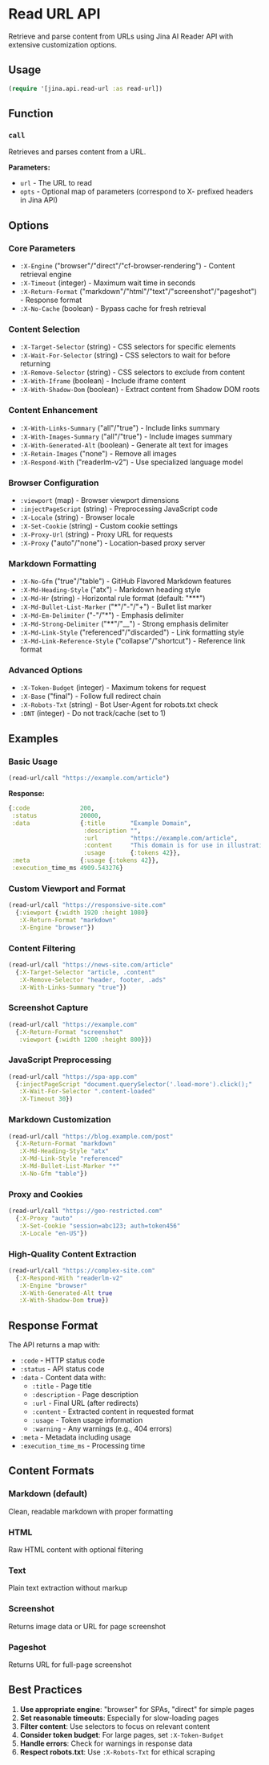 # Read URL API

Retrieve and parse content from URLs using Jina AI Reader API with extensive customization options.

## Usage

```clojure
(require '[jina.api.read-url :as read-url])
```

## Function

### `call`

Retrieves and parses content from a URL.

**Parameters:**
- `url` - The URL to read
- `opts` - Optional map of parameters (correspond to X- prefixed headers in Jina API)

## Options

### Core Parameters
- `:X-Engine` ("browser"/"direct"/"cf-browser-rendering") - Content retrieval engine
- `:X-Timeout` (integer) - Maximum wait time in seconds
- `:X-Return-Format` ("markdown"/"html"/"text"/"screenshot"/"pageshot") - Response format
- `:X-No-Cache` (boolean) - Bypass cache for fresh retrieval

### Content Selection
- `:X-Target-Selector` (string) - CSS selectors for specific elements
- `:X-Wait-For-Selector` (string) - CSS selectors to wait for before returning
- `:X-Remove-Selector` (string) - CSS selectors to exclude from content
- `:X-With-Iframe` (boolean) - Include iframe content
- `:X-With-Shadow-Dom` (boolean) - Extract content from Shadow DOM roots

### Content Enhancement
- `:X-With-Links-Summary` ("all"/"true") - Include links summary
- `:X-With-Images-Summary` ("all"/"true") - Include images summary  
- `:X-With-Generated-Alt` (boolean) - Generate alt text for images
- `:X-Retain-Images` ("none") - Remove all images
- `:X-Respond-With` ("readerlm-v2") - Use specialized language model

### Browser Configuration
- `:viewport` (map) - Browser viewport dimensions
- `:injectPageScript` (string) - Preprocessing JavaScript code
- `:X-Locale` (string) - Browser locale
- `:X-Set-Cookie` (string) - Custom cookie settings
- `:X-Proxy-Url` (string) - Proxy URL for requests
- `:X-Proxy` ("auto"/"none") - Location-based proxy server

### Markdown Formatting
- `:X-No-Gfm` ("true"/"table") - GitHub Flavored Markdown features
- `:X-Md-Heading-Style` ("atx") - Markdown heading style
- `:X-Md-Hr` (string) - Horizontal rule format (default: "***")
- `:X-Md-Bullet-List-Marker` ("*"/"-"/"+") - Bullet list marker
- `:X-Md-Em-Delimiter` ("-"/"*") - Emphasis delimiter
- `:X-Md-Strong-Delimiter` ("**"/"__") - Strong emphasis delimiter
- `:X-Md-Link-Style` ("referenced"/"discarded") - Link formatting style
- `:X-Md-Link-Reference-Style` ("collapse"/"shortcut") - Reference link format

### Advanced Options
- `:X-Token-Budget` (integer) - Maximum tokens for request
- `:X-Base` ("final") - Follow full redirect chain
- `:X-Robots-Txt` (string) - Bot User-Agent for robots.txt check
- `:DNT` (integer) - Do not track/cache (set to 1)

## Examples

### Basic Usage

```clojure
(read-url/call "https://example.com/article")
```

**Response:**
```clojure
{:code              200,
 :status            20000,
 :data              {:title       "Example Domain",
                     :description "",
                     :url         "https://example.com/article",
                     :content     "This domain is for use in illustrative examples...",
                     :usage       {:tokens 42}},
 :meta              {:usage {:tokens 42}},
 :execution_time_ms 4909.543276}
```

### Custom Viewport and Format

```clojure
(read-url/call "https://responsive-site.com"
  {:viewport {:width 1920 :height 1080}
   :X-Return-Format "markdown"
   :X-Engine "browser"})
```

### Content Filtering

```clojure
(read-url/call "https://news-site.com/article"
  {:X-Target-Selector "article, .content"
   :X-Remove-Selector "header, footer, .ads"
   :X-With-Links-Summary "true"})
```

### Screenshot Capture

```clojure
(read-url/call "https://example.com"
  {:X-Return-Format "screenshot"
   :viewport {:width 1200 :height 800}})
```

### JavaScript Preprocessing

```clojure
(read-url/call "https://spa-app.com"
  {:injectPageScript "document.querySelector('.load-more').click();"
   :X-Wait-For-Selector ".content-loaded"
   :X-Timeout 30})
```

### Markdown Customization

```clojure
(read-url/call "https://blog.example.com/post"
  {:X-Return-Format "markdown"
   :X-Md-Heading-Style "atx"
   :X-Md-Link-Style "referenced"
   :X-Md-Bullet-List-Marker "*"
   :X-No-Gfm "table"})
```

### Proxy and Cookies

```clojure
(read-url/call "https://geo-restricted.com"
  {:X-Proxy "auto"
   :X-Set-Cookie "session=abc123; auth=token456"
   :X-Locale "en-US"})
```

### High-Quality Content Extraction

```clojure
(read-url/call "https://complex-site.com"
  {:X-Respond-With "readerlm-v2"
   :X-Engine "browser"
   :X-With-Generated-Alt true
   :X-With-Shadow-Dom true})
```

## Response Format

The API returns a map with:
- `:code` - HTTP status code
- `:status` - API status code
- `:data` - Content data with:
  - `:title` - Page title
  - `:description` - Page description
  - `:url` - Final URL (after redirects)
  - `:content` - Extracted content in requested format
  - `:usage` - Token usage information
  - `:warning` - Any warnings (e.g., 404 errors)
- `:meta` - Metadata including usage
- `:execution_time_ms` - Processing time

## Content Formats

### Markdown (default)
Clean, readable markdown with proper formatting

### HTML
Raw HTML content with optional filtering

### Text
Plain text extraction without markup

### Screenshot
Returns image data or URL for page screenshot

### Pageshot
Returns URL for full-page screenshot

## Best Practices

1. **Use appropriate engine**: "browser" for SPAs, "direct" for simple pages
2. **Set reasonable timeouts**: Especially for slow-loading pages
3. **Filter content**: Use selectors to focus on relevant content
4. **Consider token budget**: For large pages, set `:X-Token-Budget`
5. **Handle errors**: Check for warnings in response data
6. **Respect robots.txt**: Use `:X-Robots-Txt` for ethical scraping

